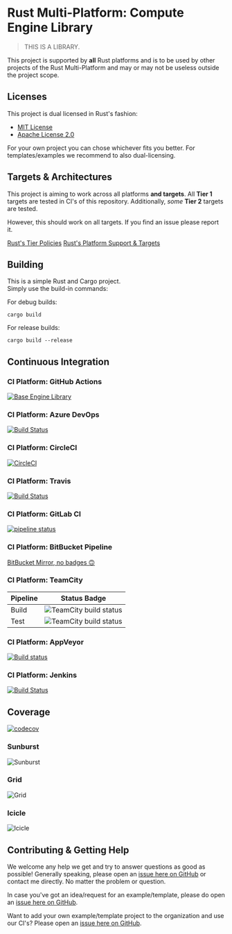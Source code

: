 # Rust Multi-Platform: Compute Engine Library

> THIS IS A LIBRARY.

This project is supported by **all** Rust platforms and is to be used by other projects of the Rust Multi-Platform and may or may not be useless outside the project scope.

## Licenses

This project is dual licensed in Rust's fashion:

- [MIT License](https://spdx.org/licenses/MIT.html)
- [Apache License 2.0](https://spdx.org/licenses/Apache-2.0.html)

For your own project you can chose whichever fits you better.
For templates/examples we recommend to also dual-licensing.

## Targets & Architectures

This project is aiming to work across all platforms **and targets**.
All **Tier 1** targets are tested in CI's of this repository.
Additionally, _some_ **Tier 2** targets are tested.

However, this should work on all targets. If you find an issue please report it.

[Rust's Tier Policies](https://doc.rust-lang.org/rustc/target-tier-policy.html)
[Rust's Platform Support & Targets](https://doc.rust-lang.org/rustc/platform-support.html)

## Building

This is a simple Rust and Cargo project.  
Simply use the build-in commands:

For debug builds:  

```shell
cargo build
```

For release builds:  

```shell
cargo build --release
```

## Continuous Integration

### CI Platform: GitHub Actions

[![Base Engine Library](https://github.com/rust-multiplatform/compute-engine-library/actions/workflows/library.yml/badge.svg)](https://github.com/rust-multiplatform/compute-engine-library/actions/workflows/library.yml)

### CI Platform: Azure DevOps

[![Build Status](https://dev.azure.com/Rust-Multiplatform/Base%20Engine%20Library/_apis/build/status/Base%20Engine%20Library?branchName=main)](https://dev.azure.com/Rust-Multiplatform/Base%20Engine%20Library/_build/latest?definitionId=4&branchName=main)

### CI Platform: CircleCI

[![CircleCI](https://dl.circleci.com/status-badge/img/gh/rust-multiplatform/compute-engine-library/tree/main.svg?style=svg)](https://dl.circleci.com/status-badge/redirect/gh/rust-multiplatform/compute-engine-library/tree/main)

### CI Platform: Travis

[![Build Status](https://app.travis-ci.com/rust-multiplatform/compute-engine-library.svg?branch=main)](https://app.travis-ci.com/rust-multiplatform/compute-engine-library)

### CI Platform: GitLab CI

[![pipeline status](https://gitlab.com/rust-multiplatform/compute-engine-library/badges/main/pipeline.svg)](https://gitlab.com/rust-multiplatform/compute-engine-library/-/commits/main)

### CI Platform: BitBucket Pipeline

[BitBucket Mirror, no badges 🙃](https://bitbucket.org/rust-multiplatform/compute-engine-library/pipelines/)

### CI Platform: TeamCity

| Pipeline | Status Badge                                                                                                                                                      |
| -------- | ----------------------------------------------------------------------------------------------------------------------------------------------------------------- |
| Build    | ![TeamCity build status](https://teamcity.jetbrains.com/app/rest/builds/buildType:id:OpenSourceProjects_RustMultiplatform_BaseEngineLibrary_Build/statusIcon.svg) |
| Test     | ![TeamCity build status](https://teamcity.jetbrains.com/app/rest/builds/buildType:id:OpenSourceProjects_RustMultiplatform_BaseEngineLibrary_Test/statusIcon.svg)  |

### CI Platform: AppVeyor

[![Build status](https://ci.appveyor.com/api/projects/status/oa83imlxgqueuyqk?svg=true)](https://ci.appveyor.com/project/Sakul6499/compute-engine-library)

### CI Platform: Jenkins

[![Build Status](https://jenkins.sakul-flee.de/job/github_rust_multiplatform/job/compute-engine-library/job/main/badge/icon)](https://jenkins.sakul-flee.de/job/github_rust_multiplatform/job/compute-engine-library/job/main/)

## Coverage

[![codecov](https://codecov.io/github/rust-multiplatform/compute-engine-library/branch/main/graph/badge.svg?token=9bK3wW9oNA)](https://codecov.io/github/rust-multiplatform/compute-engine-library)

### Sunburst

![Sunburst](https://codecov.io/gh/rust-multiplatform/compute-engine-library/branch/main/graphs/sunburst.svg?token=9bK3wW9oNA)

### Grid

![Grid](https://codecov.io/gh/rust-multiplatform/compute-engine-library/branch/main/graphs/tree.svg?token=9bK3wW9oNA)

### Icicle

![Icicle](https://codecov.io/gh/rust-multiplatform/compute-engine-library/branch/main/graphs/icicle.svg?token=9bK3wW9oNA)

## Contributing & Getting Help

We welcome any help we get and try to answer questions as good as possible!
Generally speaking, please open an [issue here on GitHub](issues/new) or contact me directly.
No matter the problem or question.

In case you've got an idea/request for an example/template, please do open an [issue here on GitHub](issues/new).

Want to add your own example/template project to the organization and use our CI's?
Please open an [issue here on GitHub](issues/new).
